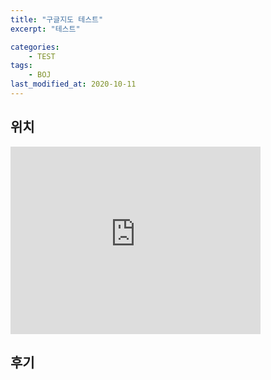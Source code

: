 ```yaml
---
title: "구글지도 테스트"
excerpt: "테스트"

categories:
    - TEST
tags:
    - BOJ
last_modified_at: 2020-10-11
---
```


## 위치

<iframe src="https://www.google.com/maps/embed?pb=!1m18!1m12!1m3!1d5322.40954641326!2d127.07410088137897!3d37.51443548854191!2m3!1f0!2f0!3f0!3m2!1i1024!2i768!4f13.1!3m3!1m2!1s0x357ca451397f664d%3A0x82edb56cd4a74e2d!2z7J6g7Iuk7KKF7ZWp7Jq064-Z7J6lIOyLpOuCtOyytOycoeq0gA!5e0!3m2!1sko!2skr!4v1602404614255!5m2!1sko!2skr" width="400" height="300" frameborder="0" style="border:0;" allowfullscreen="" aria-hidden="false" tabindex="0"></iframe>

<!-- * 카카오맵 - 지도퍼가기 -->
<!-- 1. 지도 노드 -->
<div id="daumRoughmapContainer1602405385840" class="root_daum_roughmap root_daum_roughmap_landing"></div>

<!--
	2. 설치 스크립트
	* 지도 퍼가기 서비스를 2개 이상 넣을 경우, 설치 스크립트는 하나만 삽입합니다.
-->
<script charset="UTF-8" class="daum_roughmap_loader_script" src="https://ssl.daumcdn.net/dmaps/map_js_init/roughmapLoader.js"></script>

<!-- 3. 실행 스크립트 -->
<script charset="UTF-8">
	new daum.roughmap.Lander({
		"timestamp" : "1602405385840",
		"key" : "22ezv",
		"mapWidth" : "400",
		"mapHeight" : "300"
	}).render();
</script>

## 후기
